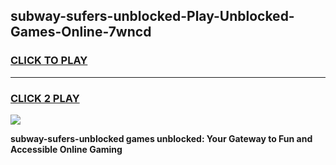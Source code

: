 
## subway-sufers-unblocked-Play-Unblocked-Games-Online-7wncd
<h3>
<a href="https://premium76.site?title=subway-sufers-unblocked&ref=25A">CLICK TO PLAY</a></h3>
<hr>

<h3>
<a href="https://premium76.site?title=subway-sufers-unblocked&ref=25A">CLICK 2 PLAY</a>
  
</h3>

<a href="https://premium76.site?title=subway-sufers-unblocked&ref=25A"><img src="https://clearcache.store/games.png"></a>


**subway-sufers-unblocked games unblocked: Your Gateway to Fun and Accessible Online Gaming**
